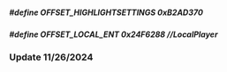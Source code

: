 ##### #define OFFSET_HIGHLIGHTSETTINGS 0xB2AD370
##### #define OFFSET_LOCAL_ENT 0x24F6288     //LocalPlayer

### Update 11/26/2024
